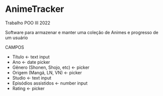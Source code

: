 # AnimeTracker
Trabalho POO III 2022

Software para armazenar e manter uma coleção de Animes e progresso de um usuário

CAMPOS
- Título <- text input
- Ano <- date picker
- Gênero (Shonen, Shojo, etc) <- picker
- Origem (Mangá, LN, VN) <- picker
- Studio <- text input
- Episódios assistidos <- number input
- Rating <- picker

